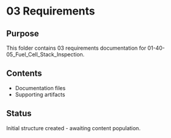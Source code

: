 # 03 Requirements

## Purpose
This folder contains 03 requirements documentation for 01-40-05_Fuel_Cell_Stack_Inspection.

## Contents
- Documentation files
- Supporting artifacts

## Status
Initial structure created - awaiting content population.
